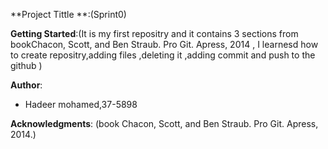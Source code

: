 **Project Tittle **:(Sprint0)  

**Getting Started**:(It is my first repositry and it contains 3 sections from bookChacon, Scott, and
Ben Straub. Pro Git. Apress, 2014
, I learnesd how to create repositry,adding files ,deleting it ,adding commit and push to the github 
)

**Author**:
* Hadeer mohamed,37-5898

**Acknowledgments**: (book Chacon, Scott, and Ben Straub. Pro Git. Apress,
2014.)




